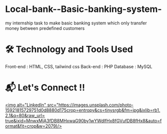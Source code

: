 # Local-bank--Basic-banking-system-
my internship task to make basic banking system which only transfer money between predefined customers


# 🛠 Technology and Tools Used
Front-end : HTML, CSS, tailwind css
Back-end : PHP
Database : MySQL


# 📬 Let's Connect !!
[<img alt="LinkedIn" src="https://images.unsplash.com/photo-15921815729751d0d8880d175crop=entropy&cs=tinysrgb&fm=jpg&ixlib=rb1.2.1&q=80&raw_url= true&ixid=MnwxMjA3fDB8MHxwaG90by1wYWdlfHx8fGVufDB8fHx8&auto=format&fit=crop&w=2079)/>](https://www.linkedin.com/in/bhut-meet-6b63241a0/)
